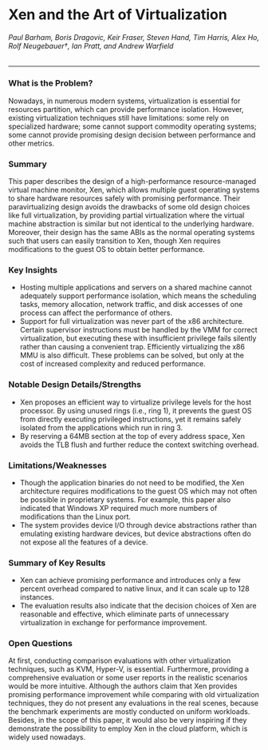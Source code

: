 Xen and the Art of Virtualization
===

###### Paul Barham, Boris Dragovic, Keir Fraser, Steven Hand, Tim Harris, Alex Ho, Rolf Neugebauer†, Ian Pratt, and Andrew Warfield

---

### What is the Problem?

Nowadays, in numerous modern systems, virtualization is essential for resources partition, which can provide performance isolation. However, existing virtualization techniques still have limitations: some rely on specialized hardware; some cannot support commodity operating systems; some cannot provide promising design decision between performance and other metrics.

<!--
Numerous systems have been designed which use virtualization to subdivide the ample resources of a modern computer. Some require specialized hardware, or cannot support commodity operating systems. Some target 100% binary compatibility at the expense of performance. Others sacrifice security or functionality for speed. Few offer resource isolation or performance guarantees; most provide only best-effort provisioning, risking denial of service.

There are a number of ways to build a system to host multiple applications and servers on a shared machine. Perhaps the simplest is to deploy one or more hosts running a standard operating system such as Linux or Windows, and then to allow users to install files and start processes — protection between applications being provided by conventional OS techniques. Experience shows that system administration can quickly become a time-consuming task due to complex configuration interactions between supposedly disjoint applications.

More importantly, such systems do not adequately support performance isolation; the scheduling priority, memory demand, network traffic and disk accesses of one process impact the performance of others. This may be acceptable when there is adequate provisioning and a closed user group (such as in the case of computational grids, or the experimental PlanetLab platform), but not when resources are oversubscribed, or users uncooperative. -->

### Summary

This paper describes the design of a high-performance resource-managed virtual machine monitor, Xen, which allows multiple guest operating systems to share hardware resources safely with promising performance. Their paravirtualizing design avoids the drawbacks of some old design choices like full virtualization, by providing partial virtualization where the virtual machine abstraction is similar but not identical to the underlying hardware. Moreover, their design has the same ABIs as the normal operating systems such that users can easily transition to Xen, though Xen requires modifications to the guest OS to obtain better performance.

<!-- In this paper we present Xen, a high performance resource-managed virtual machine monitor (VMM) which enables applications such as server consolidation, co-located hosting facilities, distributed web services, secure computing platforms and application mobility. -->

<!-- Our paravirtualizing design places a particular emphasis on performance and resource management. -->

<!-- We avoid the drawbacks of full virtualization by presenting a virtual machine abstraction that is similar but not identical to the underlying hardware—an approach which has been dubbed paravirtualization. This promises improved performance, although it does require modifications to the guest operating system. It is important to note, however, that we do not require changes to the application binary interface (ABI), and hence no modifications are required to guest applications. -->

### Key Insights

<!-- Key to our design is the idea that resource usage be accounted precisely and paid for by the sponsor of that job — if payments are made in real cash, we can use a congestion pricing strategy [28] to handle excess demand, and use excess revenues to pay for additional machines. -->

<!-- In a traditional VMM the virtual hardware exposed is functionally identical to the underlying machine. Although full virtualization has the obvious benefit of allowing unmodified operating systems to be hosted, it also has a number of drawbacks. This is particularly true for the prevalent IA-32, or x86, architecture. Support for full virtualization was never part of the x86 architectural design. Certain supervisor instructions must be handled by the VMM for correct virtualization, but executing these with insufficient privilege fails silently rather than causing a convenient trap. Efficiently virtualizing the x86 MMU is also difficult. These problems can be solved, but only at the cost of increased complexity and reduced performance. -->

- Hosting multiple applications and servers on a shared machine cannot adequately support performance isolation, which means the scheduling tasks, memory allocation, network traffic, and disk accesses of one process can affect the performance of others.
- Support for full virtualization was never part of the x86 architecture. Certain supervisor instructions must be handled by the VMM for correct virtualization, but executing these with insufficient privilege fails silently rather than causing a convenient trap. Efficiently virtualizing the x86 MMU is also difficult. These problems can be solved, but only at the cost of increased complexity and reduced performance.

### Notable Design Details/Strengths

- Xen proposes an efficient way to virtualize privilege levels for the host processor. By using unused rings (i.e., ring 1), it prevents the guest OS from directly executing privileged instructions, yet it remains safely isolated from the applications which run in ring 3.
- By reserving a 64MB section at the top of every address space, Xen avoids the TLB flush and further reduce the context switching overhead.

### Limitations/Weaknesses

- Though the application binaries do not need to be modified, the Xen architecture requires modifications to the guest OS which may not often be possible in proprietary systems. For example, this paper also indicated that Windows XP required much more numbers of modifications than the Linux port.
- The system provides device I/O through device abstractions rather than emulating existing hardware devices, but device abstractions often do not expose all the features of a device.

### Summary of Key Results

- Xen can achieve promising performance and introduces only a few percent overhead compared to native linux, and it can scale up to 128 instances.
- The evaluation results also indicate that the decision choices of Xen are reasonable and effective, which eliminate parts of unnecessary virtualization in exchange for performance improvement.

### Open Questions

At first, conducting comparison evaluations with other virtualization techniques, such as KVM, Hyper-V, is essential. Furthermore, providing a comprehensive evaluation or some user reports in the realistic scenarios would be more intuitive. Although the authors claim that Xen provides promising performance improvement while comparing with old virtualization techniques, they do not present any evaluations in the real scenes, because the benchmark experiments are mostly conducted on uniform workloads. Besides, in the scope of this paper, it would also be very inspiring if they demonstrate the possibility to employ Xen in the cloud platform, which is widely used nowadays.
